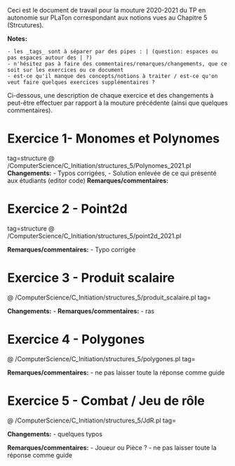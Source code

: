 
Ceci est le document de travail pour la mouture 2020-2021 du TP en autonomie sur PLaTon correspondant aux notions vues au Chapitre 5 (Strcutures).


**Notes:**

    - les _tags_ sont à séparer par des pipes : | (question: espaces ou pas espaces autour des | ?)
    - n'hésitez pas à faire des commentaires/remarques/changements, que ce soit sur les exercices ou ce document
    - est-ce qu'il manque des concepts/notions à traiter / est-ce qu'on veut faire quelques exercices supplémentaires ?


Ci-dessous, une description de chaque exercice et des changements à peut-être effectuer par rapport à la mouture précédente (ainsi que quelques commentaires).

# Exercice 1- Monomes et Polynomes
tag=structure
@ /ComputerScience/C_Initiation/structures_5/Polynomes_2021.pl
**Changements:**
    - Typos corrigées,
    - Solution enlevée de ce qui présenté aux étudiants (editor code)
**Remarques/commentaires:**

# Exercice 2 - Point2d
tag=structure
@ /ComputerScience/C_Initiation/structures_5/point2d_2021.pl

**Remarques/commentaires:**
    - Typo corrigée

# Exercice 3 - Produit scalaire

@ /ComputerScience/C_Initiation/structures_5/produit_scalaire.pl
tag=

**Changements:**
    - 
**Remarques/commentaires:**
    - ras
# Exercice 4 - Polygones

@ /ComputerScience/C_Initiation/structures_5/polygones.pl
tag=

**Remarques/commentaires:**
    - ne pas laisser toute la réponse comme guide

# Exercice 5 - Combat / Jeu de rôle

@ /ComputerScience/C_Initiation/structures_5/JdR.pl
tag=

**Changements:**
    - quelques typos

**Remarques/commentaires:**
    - Joueur ou Pièce ?
    - ne pas laisser toute la réponse comme guide





